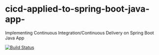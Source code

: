 # cicd-applied-to-spring-boot-java-app-
Implementing Continuous Integration/Continuous Delivery on Spring Boot Java App

[![Build Status](https://travis-ci.com/safwansyed1516/cicd-applied-to-spring-boot-java-app.svg)](https://travis-ci.com/safwansyed1516/cicd-applied-to-spring-boot-java-app)
